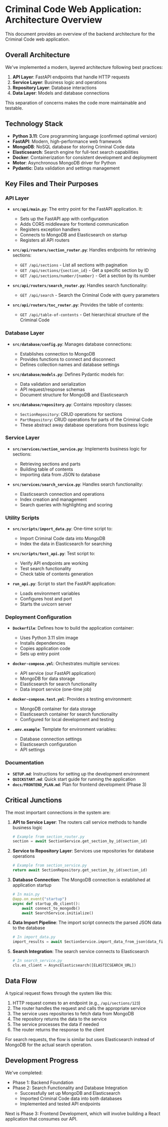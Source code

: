 # Criminal Code Web Application: Architecture Overview

This document provides an overview of the backend architecture for the Criminal Code web application.

## Overall Architecture

We've implemented a modern, layered architecture following best practices:

1. **API Layer**: FastAPI endpoints that handle HTTP requests
2. **Service Layer**: Business logic and operations
3. **Repository Layer**: Database interactions
4. **Data Layer**: Models and database connections

This separation of concerns makes the code more maintainable and testable.

## Technology Stack

- **Python 3.11**: Core programming language (confirmed optimal version)
- **FastAPI**: Modern, high-performance web framework
- **MongoDB**: NoSQL database for storing Criminal Code data
- **Elasticsearch**: Search engine for full-text search capabilities
- **Docker**: Containerization for consistent development and deployment
- **Motor**: Asynchronous MongoDB driver for Python
- **Pydantic**: Data validation and settings management

## Key Files and Their Purposes

### API Layer

- **`src/api/main.py`**: The entry point for the FastAPI application. It:
  - Sets up the FastAPI app with configuration
  - Adds CORS middleware for frontend communication
  - Registers exception handlers
  - Connects to MongoDB and Elasticsearch on startup
  - Registers all API routers

- **`src/api/routers/section_router.py`**: Handles endpoints for retrieving sections:
  - `GET /api/sections` - List all sections with pagination
  - `GET /api/sections/{section_id}` - Get a specific section by ID
  - `GET /api/sections/number/{number}` - Get a section by its number

- **`src/api/routers/search_router.py`**: Handles search functionality:
  - `GET /api/search` - Search the Criminal Code with query parameters

- **`src/api/routers/toc_router.py`**: Provides the table of contents:
  - `GET /api/table-of-contents` - Get hierarchical structure of the Criminal Code

### Database Layer

- **`src/database/config.py`**: Manages database connections:
  - Establishes connection to MongoDB
  - Provides functions to connect and disconnect
  - Defines collection names and database settings

- **`src/database/models.py`**: Defines Pydantic models for:
  - Data validation and serialization
  - API request/response schemas
  - Document structure for MongoDB and Elasticsearch

- **`src/database/repository.py`**: Contains repository classes:
  - `SectionRepository`: CRUD operations for sections
  - `PartRepository`: CRUD operations for parts of the Criminal Code
  - These abstract away database operations from business logic

### Service Layer

- **`src/services/section_service.py`**: Implements business logic for sections:
  - Retrieving sections and parts
  - Building table of contents
  - Importing data from JSON to database

- **`src/services/search_service.py`**: Handles search functionality:
  - Elasticsearch connection and operations
  - Index creation and management
  - Search queries with highlighting and scoring

### Utility Scripts

- **`src/scripts/import_data.py`**: One-time script to:
  - Import Criminal Code data into MongoDB
  - Index the data in Elasticsearch for searching

- **`src/scripts/test_api.py`**: Test script to:
  - Verify API endpoints are working
  - Test search functionality
  - Check table of contents generation

- **`run_api.py`**: Script to start the FastAPI application:
  - Loads environment variables
  - Configures host and port
  - Starts the uvicorn server

### Deployment Configuration

- **`Dockerfile`**: Defines how to build the application container:
  - Uses Python 3.11 slim image
  - Installs dependencies
  - Copies application code
  - Sets up entry point

- **`docker-compose.yml`**: Orchestrates multiple services:
  - API service (our FastAPI application)
  - MongoDB for data storage
  - Elasticsearch for search functionality
  - Data import service (one-time job)

- **`docker-compose.test.yml`**: Provides a testing environment:
  - MongoDB container for data storage
  - Elasticsearch container for search functionality
  - Configured for local development and testing

- **`.env.example`**: Template for environment variables:
  - Database connection settings
  - Elasticsearch configuration
  - API settings

### Documentation

- **`SETUP.md`**: Instructions for setting up the development environment
- **`QUICKSTART.md`**: Quick start guide for running the application
- **`docs/FRONTEND_PLAN.md`**: Plan for frontend development (Phase 3)

## Critical Junctions

The most important connections in the system are:

1. **API to Service Layer**: The routers call service methods to handle business logic
   ```python
   # Example from section_router.py
   section = await SectionService.get_section_by_id(section_id)
   ```

2. **Service to Repository Layer**: Services use repositories for database operations
   ```python
   # Example from section_service.py
   return await SectionRepository.get_section_by_id(section_id)
   ```

3. **Database Connection**: The MongoDB connection is established at application startup
   ```python
   # In main.py
   @app.on_event("startup")
   async def startup_db_client():
       await connect_to_mongodb()
       await SearchService.initialize()
   ```

4. **Data Import Pipeline**: The import script connects the parsed JSON data to the database
   ```python
   # In import_data.py
   import_results = await SectionService.import_data_from_json(data_file)
   ```

5. **Search Integration**: The search service connects to Elasticsearch
   ```python
   # In search_service.py
   cls.es_client = AsyncElasticsearch([ELASTICSEARCH_URL])
   ```

## Data Flow

A typical request flows through the system like this:

1. HTTP request comes to an endpoint (e.g., `/api/sections/123`)
2. The router handles the request and calls the appropriate service
3. The service uses repositories to fetch data from MongoDB
4. The repository returns the data to the service
5. The service processes the data if needed
6. The router returns the response to the client

For search requests, the flow is similar but uses Elasticsearch instead of MongoDB for the actual search operation.

## Development Progress

We've completed:
- Phase 1: Backend Foundation
- Phase 2: Search Functionality and Database Integration
  - Successfully set up MongoDB and Elasticsearch
  - Imported Criminal Code data into both databases
  - Implemented and tested API endpoints

Next is Phase 3: Frontend Development, which will involve building a React application that consumes our API. 